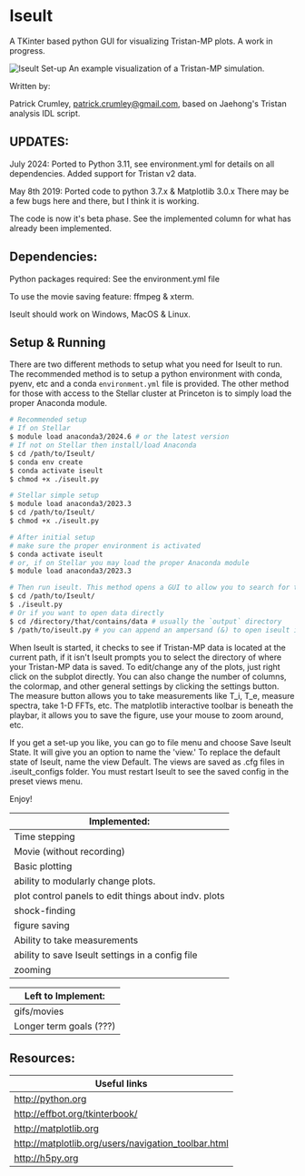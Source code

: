 # Iseult

A TKinter based python GUI for visualizing Tristan-MP plots. A work in progress.

![Iseult Set-up](https://raw.githubusercontent.com/pcrumley/Iseult/gh-pages/images/IseultPanels.png)
An example visualization of a Tristan-MP simulation.

Written by:

Patrick Crumley, patrick.crumley@gmail.com, based on Jaehong's Tristan analysis
IDL script.

## UPDATES:

July 2024: Ported to Python 3.11, see environment.yml for details on all dependencies.
Added support for Tristan v2 data.

May 8th 2019: Ported code to python 3.7.x & Matplotlib 3.0.x There may be a few bugs
here and there, but I think it is working.

The code is now it's beta phase. See the implemented column for what has
already been implemented.

## Dependencies:


Python packages required: See the environment.yml file

To use the movie saving feature: ffmpeg & xterm.

Iseult should work on Windows, MacOS & Linux.

## Setup & Running

There are two different methods to setup what you need for Iseult to run. The recommended method is to setup a python environment with conda, pyenv, etc and a conda `environment.yml` file is provided. The other method for those with access to the Stellar cluster at Princeton is to simply load the proper Anaconda module.
```bash
# Recommended setup
# If on Stellar
$ module load anaconda3/2024.6 # or the latest version
# If not on Stellar then install/load Anaconda
$ cd /path/to/Iseult/
$ conda env create
$ conda activate iseult
$ chmod +x ./iseult.py

# Stellar simple setup
$ module load anaconda3/2023.3
$ cd /path/to/Iseult/
$ chmod +x ./iseult.py

# After initial setup
# make sure the proper environment is activated
$ conda activate iseult
# or, if on Stellar you may load the proper Anaconda module
$ module load anaconda3/2023.3

# Then run iseult. This method opens a GUI to allow you to search for the data you want to open
$ cd /path/to/Iseult/
$ ./iseult.py
# Or if you want to open data directly
$ cd /directory/that/contains/data # usually the `output` directory
$ /path/to/iseult.py # you can append an ampersand (&) to open iseult in the background
```

When Iseult is started, it checks to see if Tristan-MP data is located at the
current path, if it isn't Iseult prompts you to select the directory of where
your Tristan-MP data is saved. To edit/change any of the plots, just right click
on the subplot directly. You can also change the number of columns, the
colormap, and other general settings by clicking the settings button. The
measure button allows you to take measurements like T_i, T_e, measure spectra,
take 1-D FFTs, etc. The matplotlib interactive toolbar is beneath the playbar,
it allows you to save the figure, use your mouse to zoom around, etc.

If you get a set-up you like, you can go to file menu and choose Save Iseult
State. It will give you an option to name the 'view.' To replace the default
state of Iseult, name the view Default. The views are saved as .cfg files in
.iseult_configs folder. You must restart Iseult to see the saved config in the
preset views menu.

Enjoy!


| Implemented: |
| ------------ |
| Time stepping |
| Movie (without recording) |
| Basic plotting |
| ability to modularly change plots. |
| plot control panels to edit things about indv. plots |
| shock-finding |
| figure saving |
| Ability to take measurements |
| ability to save Iseult settings in a config file|
| zooming |


| Left to Implement:|
| ------------------ |
| gifs/movies |
| Longer term goals (???)|

Resources:
----------
| Useful links |
| ----------------------- |
| http://python.org |
| http://effbot.org/tkinterbook/ |
| http://matplotlib.org |
| http://matplotlib.org/users/navigation_toolbar.html |
| http://h5py.org |
